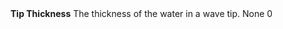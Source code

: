 <tr>
<td><strong>Tip Thickness</strong></td>
<td>The thickness of the water in a wave tip.</td>
<td>None</td>
<td>0</td>
</tr>